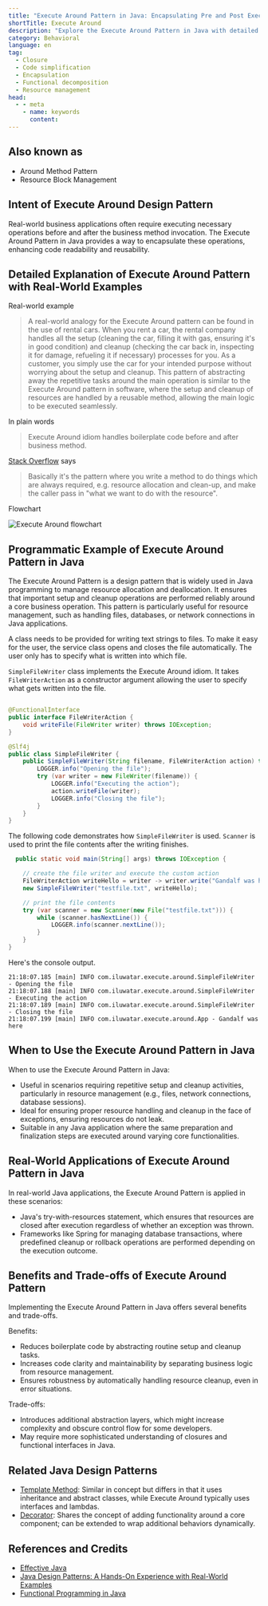 ```yaml
---
title: "Execute Around Pattern in Java: Encapsulating Pre and Post Execution Steps"
shortTitle: Execute Around
description: "Explore the Execute Around Pattern in Java with detailed explanations, real-world examples, and best practices. Learn how to implement this design pattern to streamline resource management."
category: Behavioral
language: en
tag:
  - Closure
  - Code simplification
  - Encapsulation
  - Functional decomposition
  - Resource management
head:
  - - meta
    - name: keywords
      content:
---
```


## Also known as

* Around Method Pattern
* Resource Block Management

## Intent of Execute Around Design Pattern

Real-world business applications often require executing necessary operations before and after the business method invocation. The Execute Around Pattern in Java provides a way to encapsulate these operations, enhancing code readability and reusability.

## Detailed Explanation of Execute Around Pattern with Real-World Examples

Real-world example

> A real-world analogy for the Execute Around pattern can be found in the use of rental cars. When you rent a car, the rental company handles all the setup (cleaning the car, filling it with gas, ensuring it's in good condition) and cleanup (checking the car back in, inspecting it for damage, refueling it if necessary) processes for you. As a customer, you simply use the car for your intended purpose without worrying about the setup and cleanup. This pattern of abstracting away the repetitive tasks around the main operation is similar to the Execute Around pattern in software, where the setup and cleanup of resources are handled by a reusable method, allowing the main logic to be executed seamlessly.

In plain words

> Execute Around idiom handles boilerplate code before and after business method.

[Stack Overflow](https://stackoverflow.com/questions/341971/what-is-the-execute-around-idiom) says

> Basically it's the pattern where you write a method to do things which are always required, e.g. resource allocation and clean-up, and make the caller pass in "what we want to do with the resource".

Flowchart

![Execute Around flowchart](./etc/execute-around-flowchart.png)

## Programmatic Example of Execute Around Pattern in Java

The Execute Around Pattern is a design pattern that is widely used in Java programming to manage resource allocation and deallocation. It ensures that important setup and cleanup operations are performed reliably around a core business operation. This pattern is particularly useful for resource management, such as handling files, databases, or network connections in Java applications.

A class needs to be provided for writing text strings to files. To make it easy for the user, the service class opens and closes the file automatically. The user only has to specify what is written into which file.

`SimpleFileWriter` class implements the Execute Around idiom. It takes `FileWriterAction` as a constructor argument allowing the user to specify what gets written into the file.

```java

@FunctionalInterface
public interface FileWriterAction {
    void writeFile(FileWriter writer) throws IOException;
}

@Slf4j
public class SimpleFileWriter {
    public SimpleFileWriter(String filename, FileWriterAction action) throws IOException {
        LOGGER.info("Opening the file");
        try (var writer = new FileWriter(filename)) {
            LOGGER.info("Executing the action");
            action.writeFile(writer);
            LOGGER.info("Closing the file");
        }
    }
}
```

The following code demonstrates how `SimpleFileWriter` is used. `Scanner` is used to print the file contents after the writing finishes.

```java
  public static void main(String[] args) throws IOException {

    // create the file writer and execute the custom action
    FileWriterAction writeHello = writer -> writer.write("Gandalf was here");
    new SimpleFileWriter("testfile.txt", writeHello);

    // print the file contents
    try (var scanner = new Scanner(new File("testfile.txt"))) {
        while (scanner.hasNextLine()) {
            LOGGER.info(scanner.nextLine());
        }
    }
}
```

Here's the console output.

```
21:18:07.185 [main] INFO com.iluwatar.execute.around.SimpleFileWriter - Opening the file
21:18:07.188 [main] INFO com.iluwatar.execute.around.SimpleFileWriter - Executing the action
21:18:07.189 [main] INFO com.iluwatar.execute.around.SimpleFileWriter - Closing the file
21:18:07.199 [main] INFO com.iluwatar.execute.around.App - Gandalf was here
```

## When to Use the Execute Around Pattern in Java

When to use the Execute Around Pattern in Java:

* Useful in scenarios requiring repetitive setup and cleanup activities, particularly in resource management (e.g., files, network connections, database sessions).
* Ideal for ensuring proper resource handling and cleanup in the face of exceptions, ensuring resources do not leak.
* Suitable in any Java application where the same preparation and finalization steps are executed around varying core functionalities.

## Real-World Applications of Execute Around Pattern in Java

In real-world Java applications, the Execute Around Pattern is applied in these scenarios:

* Java's try-with-resources statement, which ensures that resources are closed after execution regardless of whether an exception was thrown.
* Frameworks like Spring for managing database transactions, where predefined cleanup or rollback operations are performed depending on the execution outcome.

## Benefits and Trade-offs of Execute Around Pattern

Implementing the Execute Around Pattern in Java offers several benefits and trade-offs.

Benefits:

* Reduces boilerplate code by abstracting routine setup and cleanup tasks.
* Increases code clarity and maintainability by separating business logic from resource management.
* Ensures robustness by automatically handling resource cleanup, even in error situations.

Trade-offs:

* Introduces additional abstraction layers, which might increase complexity and obscure control flow for some developers.
* May require more sophisticated understanding of closures and functional interfaces in Java.

## Related Java Design Patterns

* [Template Method](https://java-design-patterns.com/patterns/template-method/): Similar in concept but differs in that it uses inheritance and abstract classes, while Execute Around typically uses interfaces and lambdas.
* [Decorator](https://java-design-patterns.com/patterns/decorator/): Shares the concept of adding functionality around a core component; can be extended to wrap additional behaviors dynamically.

## References and Credits

* [Effective Java](https://amzn.to/4aDdWbs)
* [Java Design Patterns: A Hands-On Experience with Real-World Examples](https://amzn.to/3vUGApm)
* [Functional Programming in Java](https://amzn.to/3JUIc5Q)
